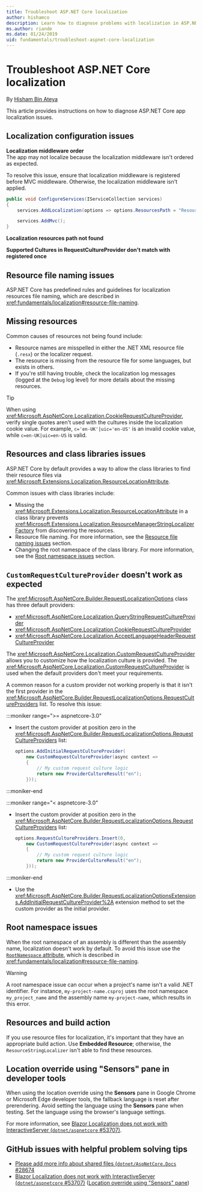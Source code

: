 ```yaml
---
title: Troubleshoot ASP.NET Core localization
author: hishamco
description: Learn how to diagnose problems with localization in ASP.NET Core apps.
ms.author: riande
ms.date: 01/24/2019
uid: fundamentals/troubleshoot-aspnet-core-localization
---
```

# Troubleshoot ASP.NET Core localization

By [Hisham Bin Ateya](https://github.com/hishamco)

This article provides instructions on how to diagnose ASP.NET Core app localization issues.

## Localization configuration issues

**Localization middleware order**  
The app may not localize because the localization middleware isn't ordered as expected.

To resolve this issue, ensure that localization middleware is registered before MVC middleware. Otherwise, the localization middleware isn't applied.

```csharp
public void ConfigureServices(IServiceCollection services)
{
    services.AddLocalization(options => options.ResourcesPath = "Resources");

    services.AddMvc();
}
```

**Localization resources path not found**

**Supported Cultures in RequestCultureProvider don't match with registered once**

## Resource file naming issues

ASP.NET Core has predefined rules and guidelines for localization resources file naming, which are described in <xref:fundamentals/localization#resource-file-naming>.

## Missing resources

Common causes of resources not being found include:

* Resource names are misspelled in either the .NET XML resource file (`.resx`) or the localizer request.
* The resource is missing from the resource file for some languages, but exists in others.
* If you're still having trouble, check the localization log messages (logged at the `Debug` log level) for more details about the missing resources.

> [!TIP]
> When using <xref:Microsoft.AspNetCore.Localization.CookieRequestCultureProvider>, verify single quotes aren't used with the cultures inside the localization cookie value. For example, `c='en-UK'|uic='en-US'` is an invalid cookie value, while `c=en-UK|uic=en-US` is valid.

## Resources and class libraries issues

ASP.NET Core by default provides a way to allow the class libraries to find their resource files via <xref:Microsoft.Extensions.Localization.ResourceLocationAttribute>.

Common issues with class libraries include:

* Missing the <xref:Microsoft.Extensions.Localization.ResourceLocationAttribute> in a class library prevents <xref:Microsoft.Extensions.Localization.ResourceManagerStringLocalizerFactory> from discovering the resources.
* Resource file naming. For more information, see the [Resource file naming issues](#resource-file-naming-issues) section.
* Changing the root namespace of the class library. For more information, see the [Root namespace issues](#root-namespace-issues) section.

## `CustomRequestCultureProvider` doesn't work as expected

The <xref:Microsoft.AspNetCore.Builder.RequestLocalizationOptions> class has three default providers:

* <xref:Microsoft.AspNetCore.Localization.QueryStringRequestCultureProvider>
* <xref:Microsoft.AspNetCore.Localization.CookieRequestCultureProvider>
* <xref:Microsoft.AspNetCore.Localization.AcceptLanguageHeaderRequestCultureProvider>

The <xref:Microsoft.AspNetCore.Localization.CustomRequestCultureProvider> allows you to customize how the localization culture is provided. The <xref:Microsoft.AspNetCore.Localization.CustomRequestCultureProvider> is used when the default providers don't meet your requirements.

A common reason for a custom provider not working properly is that it isn't the first provider in the <xref:Microsoft.AspNetCore.Builder.RequestLocalizationOptions.RequestCultureProviders> list. To resolve this issue:

:::moniker range=">= aspnetcore-3.0"

* Insert the custom provider at position zero in the <xref:Microsoft.AspNetCore.Builder.RequestLocalizationOptions.RequestCultureProviders> list:

  ```csharp
  options.AddInitialRequestCultureProvider(
      new CustomRequestCultureProvider(async context =>
      {
          // My custom request culture logic
          return new ProviderCultureResult("en");
      }));
  ```

:::moniker-end

:::moniker range="< aspnetcore-3.0"

* Insert the custom provider at position zero in the <xref:Microsoft.AspNetCore.Builder.RequestLocalizationOptions.RequestCultureProviders> list:

  ```csharp
  options.RequestCultureProviders.Insert(0, 
      new CustomRequestCultureProvider(async context =>
      {
          // My custom request culture logic
          return new ProviderCultureResult("en");
      }));
  ```

:::moniker-end

* Use the <xref:Microsoft.AspNetCore.Builder.RequestLocalizationOptionsExtensions.AddInitialRequestCultureProvider%2A> extension method to set the custom provider as the initial provider.

## Root namespace issues

When the root namespace of an assembly is different than the assembly name, localization doesn't work by default. To avoid this issue use the [`RootNamespace` attribute](xref:Microsoft.Extensions.Localization.RootNamespaceAttribute), which is described in <xref:fundamentals/localization#resource-file-naming>.

> [!WARNING]
> A root namespace issue can occur when a project's name isn't a valid .NET identifier. For instance, `my-project-name.csproj` uses the root namespace `my_project_name` and the assembly name `my-project-name`, which results in this error. 

## Resources and build action

If you use resource files for localization, it's important that they have an appropriate build action. Use **Embedded Resource**; otherwise, the `ResourceStringLocalizer` isn't able to find these resources.

## Location override using "Sensors" pane in developer tools

When using the location override using the **Sensors** pane in Google Chrome or Microsoft Edge developer tools, the fallback language is reset after prerendering. Avoid setting the language using the **Sensors** pane when testing. Set the language using the browser's language settings.

For more information, see [Blazor Localization does not work with InteractiveServer (`dotnet/aspnetcore` #53707)](https://github.com/dotnet/aspnetcore/issues/53707).

## GitHub issues with helpful problem solving tips

* [Please add more info about shared files (`dotnet/AspNetCore.Docs` #28674](https://github.com/dotnet/AspNetCore.Docs/issues/28674)
* [Blazor Localization does not work with InteractiveServer (`dotnet/aspnetcore` #53707)](https://github.com/dotnet/aspnetcore/issues/53707) ([Location override using "Sensors" pane](#location-override-using-sensors-pane-in-developer-tools))
